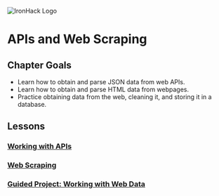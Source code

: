 ![IronHack Logo](https://s3-eu-west-1.amazonaws.com/ih-materials/uploads/upload_d5c5793015fec3be28a63c4fa3dd4d55.png)

# APIs and Web Scraping

## Chapter Goals

* Learn how to obtain and parse JSON data from web APIs.
* Learn how to obtain and parse HTML data from webpages.
* Practice obtaining data from the web, cleaning it, and storing it in a database.

## Lessons

### [Working with APIs](apis.md)

### [Web Scraping](web-scraping.md)

### [Guided Project: Working with Web Data](web-project.md)
